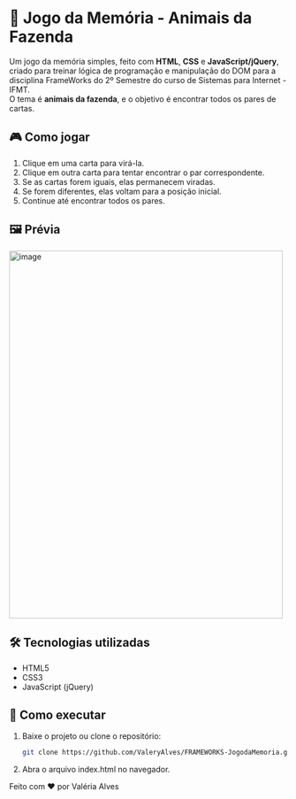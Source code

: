 # 🐄 Jogo da Memória - Animais da Fazenda

Um jogo da memória simples, feito com **HTML**, **CSS** e **JavaScript/jQuery**, criado para treinar lógica de programação e manipulação do DOM para a disciplina FrameWorks do 2º Semestre do curso de Sistemas para Internet - IFMT.  
O tema é **animais da fazenda**, e o objetivo é encontrar todos os pares de cartas.

## 🎮 Como jogar
1. Clique em uma carta para virá-la.
2. Clique em outra carta para tentar encontrar o par correspondente.
3. Se as cartas forem iguais, elas permanecem viradas.
4. Se forem diferentes, elas voltam para a posição inicial.
5. Continue até encontrar todos os pares.

## 🖼️ Prévia
<img width="495" height="665" alt="image" src="https://github.com/user-attachments/assets/12c2008b-4163-4f74-aaa3-48d9b78c5faa" />

## 🛠️ Tecnologias utilizadas
- HTML5
- CSS3
- JavaScript (jQuery)

## 🚀 Como executar
1. Baixe o projeto ou clone o repositório:
   ```bash
   git clone https://github.com/ValeryAlves/FRAMEWORKS-JogodaMemoria.git
2. Abra o arquivo index.html no navegador.

Feito com ❤️ por Valéria Alves
